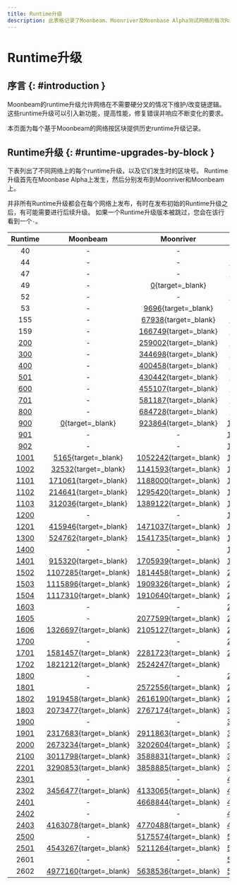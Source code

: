 ```yaml
---
title: Runtime升级
description: 此表格记录了Moonbeam、Moonriver及Moonbase Alpha测试网络的每次Runtime升级及其执行区块号。
---
```


# Runtime升级

## 序言 {: #introduction }

Moonbeam的runtime升级允许网络在不需要硬分叉的情况下维护/改变链逻辑。 这些runtime升级可以引入新功能，提高性能，修复错误并响应不断变化的要求。

本页面为每个基于Moonbeam的网络按区块提供历史runtime升级记录。

## Runtime升级 {: #runtime-upgrades-by-block }

下表列出了不同网络上的每个runtime升级，以及它们发生时的区块号。 Runtime升级首先在Moonbase Alpha上发生，然后分别发布到Moonriver和Moonbeam上。

并非所有Runtime升级都会在每个网络上发布，有时在发布初始的Runtime升级之后，有可能需要进行后续升级。 如果一个Runtime升级版本被跳过，您会在该行看到一个`-`。

|                                      Runtime                                      |                              Moonbeam                               |                              Moonriver                               |                           Moonbase Alpha                            |
|:---------------------------------------------------------------------------------:|:-------------------------------------------------------------------:|:--------------------------------------------------------------------:|:-------------------------------------------------------------------:|
|                                        40                                         |                                  -                                  |                                  -                                   |       [0](https://moonbase.subscan.io/block/0){target=_blank}       |
|                                        44                                         |                                  -                                  |                                  -                                   |  [142863](https://moonbase.subscan.io/block/142863){target=_blank}  |
|                                        47                                         |                                  -                                  |                                  -                                   |  [209144](https://moonbase.subscan.io/block/209144){target=_blank}  |
|                                        49                                         |                                  -                                  |       [0](https://moonriver.subscan.io/block/0){target=_blank}       |                                  -                                  |
|                                        52                                         |                                  -                                  |                                  -                                   |  [238827](https://moonbase.subscan.io/block/238827){target=_blank}  |
|                                        53                                         |                                  -                                  |    [9696](https://moonriver.subscan.io/block/9696){target=_blank}    |                                  -                                  |
|                                        155                                        |                                  -                                  |   [67938](https://moonriver.subscan.io/block/67938){target=_blank}   |  [278703](https://moonbase.subscan.io/block/278703){target=_blank}  |
|                                        159                                        |                                  -                                  |  [166749](https://moonriver.subscan.io/block/166749){target=_blank}  |  [383465](https://moonbase.subscan.io/block/383465){target=_blank}  |
|  [200](https://github.com/moonbeam-foundation/moonbeam/releases/tag/runtime-200)  |                                  -                                  |  [259002](https://moonriver.subscan.io/block/259002){target=_blank}  |  [457614](https://moonbase.subscan.io/block/457614){target=_blank}  |
|  [300](https://github.com/moonbeam-foundation/moonbeam/releases/tag/runtime-300)  |                                  -                                  |  [344698](https://moonriver.subscan.io/block/344698){target=_blank}  |  [485543](https://moonbase.subscan.io/block/485543){target=_blank}  |
|  [400](https://github.com/moonbeam-foundation/moonbeam/releases/tag/runtime-400)  |                                  -                                  |  [400458](https://moonriver.subscan.io/block/400458){target=_blank}  |  [610935](https://moonbase.subscan.io/block/610935){target=_blank}  |
|  [501](https://github.com/moonbeam-foundation/moonbeam/releases/tag/runtime-501)  |                                  -                                  |  [430442](https://moonriver.subscan.io/block/430442){target=_blank}  |  [653692](https://moonbase.subscan.io/block/653692){target=_blank}  |
|  [600](https://github.com/moonbeam-foundation/moonbeam/releases/tag/runtime-600)  |                                  -                                  |  [455107](https://moonriver.subscan.io/block/455107){target=_blank}  |  [675176](https://moonbase.subscan.io/block/675176){target=_blank}  |
|  [701](https://github.com/moonbeam-foundation/moonbeam/releases/tag/runtime-701)  |                                  -                                  |  [581187](https://moonriver.subscan.io/block/581187){target=_blank}  |  [797200](https://moonbase.subscan.io/block/797200){target=_blank}  |
|  [800](https://github.com/moonbeam-foundation/moonbeam/releases/tag/runtime-800)  |                                  -                                  |  [684728](https://moonriver.subscan.io/block/684728){target=_blank}  |  [915684](https://moonbase.subscan.io/block/915684){target=_blank}  |
|  [900](https://github.com/moonbeam-foundation/moonbeam/releases/tag/runtime-900)  |       [0](https://moonbeam.subscan.io/block/0){target=_blank}       |  [923864](https://moonriver.subscan.io/block/923864){target=_blank}  | [1075626](https://moonbase.subscan.io/block/1075626){target=_blank} |
|  [901](https://github.com/moonbeam-foundation/moonbeam/releases/tag/runtime-901)  |                                  -                                  |                                  -                                   | [1130271](https://moonbase.subscan.io/block/1130271){target=_blank} |
|  [902](https://github.com/moonbeam-foundation/moonbeam/releases/tag/runtime-902)  |                                  -                                  |                                  -                                   | [1175311](https://moonbase.subscan.io/block/1175311){target=_blank} |
| [1001](https://github.com/moonbeam-foundation/moonbeam/releases/tag/runtime-1001) |    [5165](https://moonbeam.subscan.io/block/5165){target=_blank}    | [1052242](https://moonriver.subscan.io/block/1052242){target=_blank} | [1285916](https://moonbase.subscan.io/block/1285916){target=_blank} |
| [1002](https://github.com/moonbeam-foundation/moonbeam/releases/tag/runtime-1002) |   [32532](https://moonbeam.subscan.io/block/32532){target=_blank}   | [1141593](https://moonriver.subscan.io/block/1141593){target=_blank} | [1396972](https://moonbase.subscan.io/block/1396972){target=_blank} |
| [1101](https://github.com/moonbeam-foundation/moonbeam/releases/tag/runtime-1101) |  [171061](https://moonbeam.subscan.io/block/171061){target=_blank}  | [1188000](https://moonriver.subscan.io/block/1188000){target=_blank} | [1426319](https://moonbase.subscan.io/block/1426319){target=_blank} |
| [1102](https://github.com/moonbeam-foundation/moonbeam/releases/tag/runtime-1102) |  [214641](https://moonbeam.subscan.io/block/214641){target=_blank}  | [1295420](https://moonriver.subscan.io/block/1295420){target=_blank} | [1517440](https://moonbase.subscan.io/block/1517440){target=_blank} |
| [1103](https://github.com/moonbeam-foundation/moonbeam/releases/tag/runtime-1103) |  [312036](https://moonbeam.subscan.io/block/312036){target=_blank}  | [1389122](https://moonriver.subscan.io/block/1389122){target=_blank} | [1591913](https://moonbase.subscan.io/block/1591913){target=_blank} |
| [1200](https://github.com/moonbeam-foundation/moonbeam/releases/tag/runtime-1200) |                                  -                                  |                                  -                                   | [1648994](https://moonbase.subscan.io/block/1648994){target=_blank} |
| [1201](https://github.com/moonbeam-foundation/moonbeam/releases/tag/runtime-1201) |  [415946](https://moonbeam.subscan.io/block/415946){target=_blank}  | [1471037](https://moonriver.subscan.io/block/1471037){target=_blank} | [1679619](https://moonbase.subscan.io/block/1679619){target=_blank} |
| [1300](https://github.com/moonbeam-foundation/moonbeam/releases/tag/runtime-1300) |  [524762](https://moonbeam.subscan.io/block/524762){target=_blank}  | [1541735](https://moonriver.subscan.io/block/1541735){target=_blank} | [1761128](https://moonbase.subscan.io/block/1761128){target=_blank} |
| [1400](https://github.com/moonbeam-foundation/moonbeam/releases/tag/runtime-1400) |                                  -                                  |                                  -                                   | [1962557](https://moonbase.subscan.io/block/1962557){target=_blank} |
| [1401](https://github.com/moonbeam-foundation/moonbeam/releases/tag/runtime-1401) |  [915320](https://moonbeam.subscan.io/block/915320){target=_blank}  | [1705939](https://moonriver.subscan.io/block/1705939){target=_blank} | [1967358](https://moonbase.subscan.io/block/1967358){target=_blank} |
| [1502](https://github.com/moonbeam-foundation/moonbeam/releases/tag/runtime-1502) | [1107285](https://moonbeam.subscan.io/block/1107285){target=_blank} | [1814458](https://moonriver.subscan.io/block/1814458){target=_blank} | [2112058](https://moonbase.subscan.io/block/2112058){target=_blank} |
| [1503](https://github.com/moonbeam-foundation/moonbeam/releases/tag/runtime-1503) | [1115896](https://moonbeam.subscan.io/block/1115896){target=_blank} | [1909326](https://moonriver.subscan.io/block/1909326){target=_blank} | [2220736](https://moonbase.subscan.io/block/2220736){target=_blank} |
| [1504](https://github.com/moonbeam-foundation/moonbeam/releases/tag/runtime-1504) | [1117310](https://moonbeam.subscan.io/block/1117310){target=_blank} | [1910640](https://moonriver.subscan.io/block/1910640){target=_blank} | [2221773](https://moonbase.subscan.io/block/2221773){target=_blank} |
| [1603](https://github.com/moonbeam-foundation/moonbeam/releases/tag/runtime-1603) |                                  -                                  |                                  -                                   | [2285347](https://moonbase.subscan.io/block/2285347){target=_blank} |
| [1605](https://github.com/moonbeam-foundation/moonbeam/releases/tag/runtime-1605) |                                  -                                  | [2077599](https://moonriver.subscan.io/block/2077599){target=_blank} | [2318567](https://moonbase.subscan.io/block/2318567){target=_blank} |
| [1606](https://github.com/moonbeam-foundation/moonbeam/releases/tag/runtime-1606) | [1326697](https://moonbeam.subscan.io/block/1326697){target=_blank} | [2105127](https://moonriver.subscan.io/block/2105127){target=_blank} | [2379759](https://moonbase.subscan.io/block/2379759){target=_blank} |
| [1700](https://github.com/moonbeam-foundation/moonbeam/releases/tag/runtime-1700) |                                  -                                  |                                  -                                   | [2529736](https://moonbase.subscan.io/block/2529736){target=_blank} |
| [1701](https://github.com/moonbeam-foundation/moonbeam/releases/tag/runtime-1701) | [1581457](https://moonbeam.subscan.io/block/1581457){target=_blank} | [2281723](https://moonriver.subscan.io/block/2281723){target=_blank} | [2534200](https://moonbase.subscan.io/block/2534200){target=_blank} |
| [1702](https://github.com/moonbeam-foundation/moonbeam/releases/tag/runtime-1702) | [1821212](https://moonbeam.subscan.io/block/1821212){target=_blank} | [2524247](https://moonriver.subscan.io/block/2524247){target=_blank} |                                  -                                  |
| [1800](https://github.com/moonbeam-foundation/moonbeam/releases/tag/runtime-1800) |                                  -                                  |                                  -                                   | [2748786](https://moonbase.subscan.io/block/2748786){target=_blank} |
| [1801](https://github.com/moonbeam-foundation/moonbeam/releases/tag/runtime-1801) |                                  -                                  | [2572556](https://moonriver.subscan.io/block/2572556){target=_blank} | [2830542](https://moonbase.subscan.io/block/2830542){target=_blank} |
| [1802](https://github.com/moonbeam-foundation/moonbeam/releases/tag/runtime-1802) | [1919458](https://moonbeam.subscan.io/block/1919458){target=_blank} | [2616190](https://moonriver.subscan.io/block/2616190){target=_blank} | [2879403](https://moonbase.subscan.io/block/2879403){target=_blank} |
| [1803](https://github.com/moonbeam-foundation/moonbeam/releases/tag/runtime-1803) | [2073477](https://moonbeam.subscan.io/block/2073477){target=_blank} | [2767174](https://moonriver.subscan.io/block/2767174){target=_blank} | [3004714](https://moonbase.subscan.io/block/3004714){target=_blank} |
| [1900](https://github.com/moonbeam-foundation/moonbeam/releases/tag/runtime-1900) |                                  -                                  |                                  -                                   | [3069635](https://moonbase.subscan.io/block/3069635){target=_blank} |
| [1901](https://github.com/moonbeam-foundation/moonbeam/releases/tag/runtime-1901) | [2317683](https://moonbeam.subscan.io/block/2317683){target=_blank} | [2911863](https://moonriver.subscan.io/block/2911863){target=_blank} | [3073562](https://moonbase.subscan.io/block/3073562){target=_blank} |
| [2000](https://github.com/moonbeam-foundation/moonbeam/releases/tag/runtime-2000) | [2673234](https://moonbeam.subscan.io/block/2673234){target=_blank} | [3202604](https://moonriver.subscan.io/block/3202604){target=_blank} | [3310369](https://moonbase.subscan.io/block/3310369){target=_blank} |
| [2100](https://github.com/moonbeam-foundation/moonbeam/releases/tag/runtime-2100) | [3011798](https://moonbeam.subscan.io/block/3011798){target=_blank} | [3588831](https://moonriver.subscan.io/block/3588831){target=_blank} | [3609708](https://moonbase.subscan.io/block/3609708){target=_blank} |
| [2201](https://github.com/moonbeam-foundation/moonbeam/releases/tag/runtime-2201) | [3290853](https://moonbeam.subscan.io/block/3290853){target=_blank} | [3858885](https://moonriver.subscan.io/block/3858885){target=_blank} | [3842850](https://moonbase.subscan.io/block/3842850){target=_blank} |
| [2301](https://github.com/moonbeam-foundation/moonbeam/releases/tag/runtime-2301) |                                  -                                  |                                  -                                   | [4172407](https://moonbase.subscan.io/block/4172407){target=_blank} |
| [2302](https://github.com/moonbeam-foundation/moonbeam/releases/tag/runtime-2302) | [3456477](https://moonbeam.subscan.io/block/3456477){target=_blank} | [4133065](https://moonriver.subscan.io/block/4133065){target=_blank} | [4193323](https://moonbase.subscan.io/block/4193323){target=_blank} |
| [2401](https://github.com/moonbeam-foundation/moonbeam/releases/tag/runtime-2401) |                                  -                                  | [4668844](https://moonriver.subscan.io/block/4668844){target=_blank} | [4591616](https://moonbase.subscan.io/block/4591616){target=_blank} |
| [2402](https://github.com/moonbeam-foundation/moonbeam/releases/tag/runtime-2402) |                                  -                                  |                                  -                                   | [4772817](https://moonbase.subscan.io/block/4772817){target=_blank} |
| [2403](https://github.com/moonbeam-foundation/moonbeam/releases/tag/runtime-2403) | [4163078](https://moonbeam.subscan.io/block/4163078){target=_blank} | [4770488](https://moonriver.subscan.io/block/4770488){target=_blank} | [4804425](https://moonbase.subscan.io/block/4804425){target=_blank} |
| [2500](https://github.com/moonbeam-foundation/moonbeam/releases/tag/runtime-2500) |                                  -                                  | [5175574](https://moonriver.subscan.io/block/5175574){target=_blank} | [5053547](https://moonbase.subscan.io/block/5053547){target=_blank} |
| [2501](https://github.com/moonbeam-foundation/moonbeam/releases/tag/runtime-2501) | [4543267](https://moonbeam.subscan.io/block/4543267){target=_blank} | [5211264](https://moonriver.subscan.io/block/5211264){target=_blank} | [5194594](https://moonbase.subscan.io/block/5194594){target=_blank} |
|                                       2601                                        |                                  -                                  |                                  -                                   | [5474345](https://moonbase.subscan.io/block/5474345){target=_blank} |
|                                       2602                                        | [4977160](https://moonbeam.subscan.io/block/4977160){target=_blank} | [5638536](https://moonriver.subscan.io/block/5638536){target=_blank} | [5576588](https://moonbase.subscan.io/block/5576588){target=_blank} |
